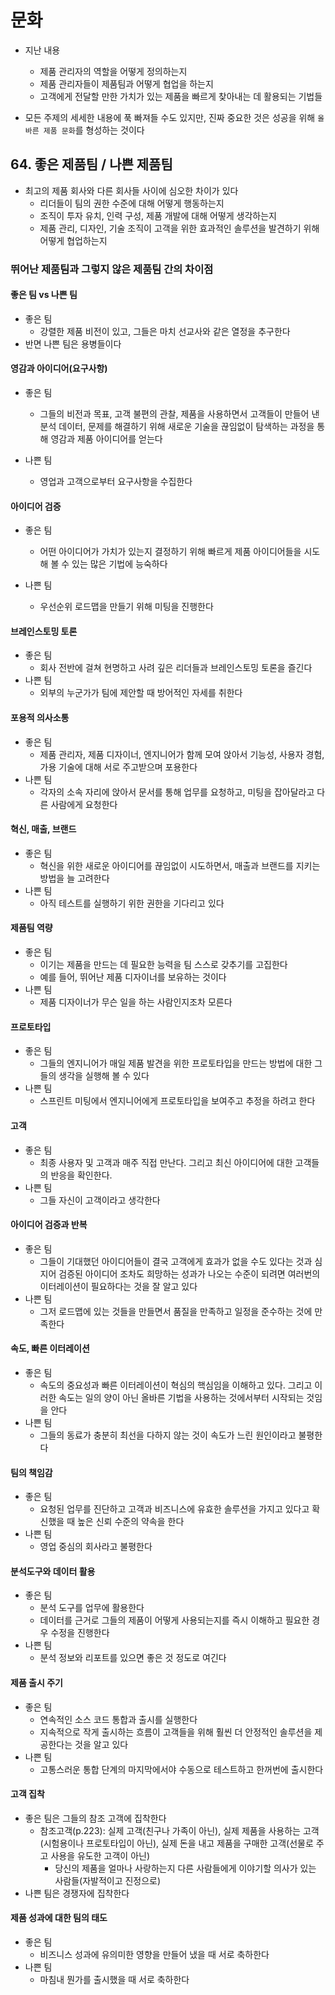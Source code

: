 # 문화

- 지난 내용

  - 제품 관리자의 역할을 어떻게 정의하는지
  - 제품 관리자들이 제품팀과 어떻게 협업을 하는지
  - 고객에게 전달할 만한 가치가 있는 제품을 빠르게 찾아내는 데 활용되는 기법들

- 모든 주제의 세세한 내용에 푹 빠져들 수도 있지만, 진짜 중요한 것은 성공을 위해 `올바른 제품 문화`를 형성하는 것이다

## 64. 좋은 제품팀 / 나쁜 제품팀

- 최고의 제품 회사와 다른 회사들 사이에 심오한 차이가 있다
  - 리더들이 팀의 권한 수준에 대해 어떻게 행동하는지
  - 조직이 투자 유치, 인력 구성, 제품 개발에 대해 어떻게 생각하는지
  - 제품 관리, 디자인, 기술 조직이 고객을 위한 효과적인 솔루션을 발견하기 위해 어떻게 협업하는지

### 뛰어난 제품팀과 그렇지 않은 제품팀 간의 차이점

#### 좋은 팀 vs 나쁜 팀

- 좋은 팀
  - 강렬한 제품 비전이 있고, 그들은 마치 선교사와 같은 열정을 추구한다
- 반면 나쁜 팀은 용병들이다

#### 영감과 아이디어(요구사항)

- 좋은 팀

  - 그들의 비전과 목표, 고객 불편의 관찰, 제품을 사용하면서 고객들이 만들어 낸 분석 데이터, 문제를 해결하기 위해 새로운 기술을 끊임없이 탐색하는 과정을 통해 영감과 제품 아이디어를 얻는다

- 나쁜 팀

  - 영업과 고객으로부터 요구사항을 수집한다

#### 아이디어 검증

- 좋은 팀

  - 어떤 아이디어가 가치가 있는지 결정하기 위해 빠르게 제품 아이디어들을 시도해 볼 수 있는 많은 기법에 능숙하다

- 나쁜 팀
  - 우선순위 로드맵을 만들기 위해 미팅을 진행한다

#### 브레인스토밍 토론

- 좋은 팀
  - 회사 전반에 걸쳐 현명하고 사려 깊은 리더들과 브레인스토밍 토론을 즐긴다
- 나쁜 팀
  - 외부의 누군가가 팀에 제안할 때 방어적인 자세를 취한다

#### 포용적 의사소통

- 좋은 팀
  - 제품 관리자, 제품 디자이너, 엔지니어가 함께 모여 앉아서
    기능성, 사용자 경험, 가용 기술에 대해 서로 주고받으며 포용한다
- 나쁜 팀
  - 각자의 소속 자리에 앉아서 문서를 통해 업무를 요청하고, 미팅을 잡아달라고 다른 사람에게 요청한다

#### 혁신, 매출, 브랜드

- 좋은 팀
  - 혁신을 위한 새로운 아이디어를 끊임없이 시도하면서, 매출과 브랜드를 지키는 방법을 늘 고려한다
- 나쁜 팀
  - 아직 테스트를 실행하기 위한 권한을 기다리고 있다

#### 제품팀 역량

- 좋은 팀
  - 이기는 제품을 만드는 데 필요한 능력을 팀 스스로 갖추기를 고집한다
  - 예를 들어, 뛰어난 제품 디자이너를 보유하는 것이다
- 나쁜 팀
  - 제품 디자이너가 무슨 일을 하는 사람인지조차 모른다

#### 프로토타입

- 좋은 팀
  - 그들의 엔지니어가 매일 제품 발견을 위한 프로토타입을 만드는 방법에 대한 그들의 생각을 실행해 볼 수 있다
- 나쁜 팀
  - 스프린트 미팅에서 엔지니어에게 프로토타입을 보여주고 추정을 하려고 한다

#### 고객

- 좋은 팀
  - 최종 사용자 및 고객과 매주 직접 만난다.
    그리고 최신 아이디어에 대한 고객들의 반응을 확인한다.
- 나쁜 팀
  - 그들 자신이 고객이라고 생각한다

#### 아이디어 검증과 반복

- 좋은 팀
  - 그들이 기대했던 아이디어들이 결국 고객에게 효과가 없을 수도 있다는 것과 심지어 검증된 아이디어 조차도 희망하는 성과가 나오는 수준이 되려면 여러번의 이터레이션이 필요하다는 것을 잘 알고 있다
- 나쁜 팀
  - 그저 로드맵에 있는 것들을 만들면서 품질을 만족하고 일정을 준수하는 것에 만족한다

#### 속도, 빠른 이터레이션

- 좋은 팀
  - 속도의 중요성과 빠른 이터레이션이 혁심의 핵심임을 이해하고 있다. 그리고 이러한 속도는 일의 양이 아닌 올바른 기법을 사용하는 것에서부터 시작되는 것임을 안다
- 나쁜 팀
  - 그들의 동료가 충분히 최선을 다하지 않는 것이 속도가 느린 원인이라고 불평한다

#### 팀의 책임감

- 좋은 팀
  - 요청된 업무를 진단하고 고객과 비즈니스에 유효한 솔루션을 가지고 있다고 확신했을 때 높은 신뢰 수준의 약속을 한다
- 나쁜 팀
  - 영업 중심의 회사라고 불평한다

#### 분석도구와 데이터 활용

- 좋은 팀
  - 분석 도구를 업무에 활용한다
  - 데이터를 근거로 그들의 제품이 어떻게 사용되는지를 즉시 이해하고 필요한 경우 수정을 진행한다
- 나쁜 팀
  - 분석 정보와 리포트를 있으면 좋은 것 정도로 여긴다

#### 제품 출시 주기

- 좋은 팀
  - 연속적인 소스 코드 통합과 출시를 실행한다
  - 지속적으로 작게 출시하는 흐름이 고객들을 위해 훨씬 더 안정적인 솔루션을 제공한다는 것을 알고 있다
- 나쁜 팀
  - 고통스러운 통합 단계의 마지막에서야 수동으로 테스트하고 한꺼번에 출시한다

#### 고객 집착

- 좋은 팀은 그들의 참조 고객에 집착한다
  - 참조고객(p.223): 실제 고객(친구나 가족이 아닌), 실제 제품을 사용하는 고객(시험용이나 프로토타입이 아닌), 실제 돈을 내고 제품을 구매한 고객(선물로 주고 사용을 유도한 고객이 아닌)
    - 당신의 제품을 얼마나 사랑하는지 다른 사람들에게 이야기할 의사가 있는 사람들(자발적이고 진정으로)
- 나쁜 팀은 경쟁자에 집착한다

#### 제품 성과에 대한 팀의 태도

- 좋은 팀
  - 비즈니스 성과에 유의미한 영향을 만들어 냈을 때 서로 축하한다
- 나쁜 팀
  - 마침내 뭔가를 출시했을 때 서로 축하한다
